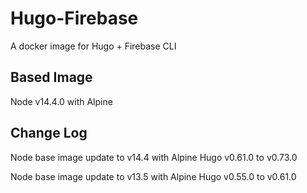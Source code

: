 # Hugo-Firebase

A docker image for Hugo + Firebase CLI

## Based Image
Node v14.4.0 with Alpine

## Change Log
Node base image update to v14.4 with Alpine
Hugo v0.61.0 to v0.73.0

Node base image update to v13.5 with Alpine
Hugo v0.55.0 to v0.61.0